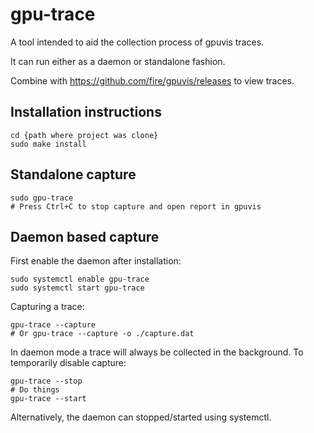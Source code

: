 # gpu-trace

A tool intended to aid the collection process of gpuvis traces.

It can run either as a daemon or standalone fashion.

Combine with https://github.com/fire/gpuvis/releases to view traces.

## Installation instructions

```
cd {path where project was clone}
sudo make install
```

## Standalone capture

```
sudo gpu-trace
# Press Ctrl+C to stop capture and open report in gpuvis
```

## Daemon based capture

First enable the daemon after installation:
```
sudo systemctl enable gpu-trace
sudo systemctl start gpu-trace
```

Capturing a trace:
```
gpu-trace --capture
# Or gpu-trace --capture -o ./capture.dat
```

In daemon mode a trace will always be collected in the background. To temporarily disable capture:
```
gpu-trace --stop
# Do things
gpu-trace --start
```

Alternatively, the daemon can stopped/started using systemctl.
